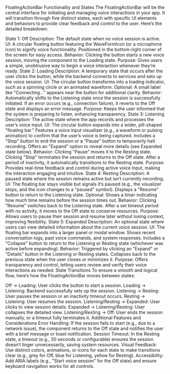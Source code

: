 FloatingActionBar Functionality and States
The FloatingActionBar will be the central interface for initiating and managing voice interactions in your app. It will transition through five distinct states, each with specific UI elements and behaviors to provide clear feedback and control to the user. Here’s the detailed breakdown:

State 1: Off
Description: The default state when no voice session is active.
UI:
A circular floating button featuring the WaveFormIcon (or a microphone icon) to signify voice functionality.
Positioned in the bottom-right corner of the screen for easy access.
Behavior:
Clicking the button starts a new voice session, moving the component to the Loading state.
Purpose: Gives users a simple, unobtrusive way to begin a voice interaction whenever they’re ready.
State 2: Loading
Description: A temporary state that occurs after the user clicks the button, while the backend connects to services and sets up the voice session.
UI:
The circular button transforms into a loading indicator, such as a spinning circle or an animated waveform.
Optional: A small label like "Connecting..." appears near the button for additional clarity.
Behavior:
Automatically shifts to the Listening state once the session is successfully initiated.
If an error occurs (e.g., connection failure), it reverts to the Off state and displays an error message.
Purpose: Keeps the user informed that the system is preparing to listen, enhancing transparency.
State 3: Listening
Description: The active state where the app records and processes the user’s voice input.
UI:
The circular button expands into a wider, pill-shaped "floating bar."
Features a voice input visualizer (e.g., a waveform or pulsing animation) to confirm that the user’s voice is being captured.
Includes a "Stop" button to end the session or a "Pause" button to temporarily halt recording.
Offers an "Expand" option to reveal more details (see Expanded state below).
Behavior:
Clicking "Pause" moves it to the Resting state.
Clicking "Stop" terminates the session and returns to the Off state.
After a period of inactivity, it automatically transitions to the Resting state.
Purpose: Provides real-time feedback and control during active voice input, making the interaction engaging and intuitive.
State 4: Resting
Description: A paused state where the session remains active but isn’t currently recording.
UI:
The floating bar stays visible but signals it’s paused (e.g., the visualizer stops, and the icon changes to a "paused" symbol).
Displays a "Resume" button to return to the Listening state.
Optional: Shows a timer indicating how much time remains before the session times out.
Behavior:
Clicking "Resume" switches back to the Listening state.
After a set timeout period with no activity, it moves to the Off state to conserve resources.
Purpose: Allows users to pause their session and resume later without losing context, improving flexibility.
State 5: Expanded
Description: An optional state where users can view detailed information about the current voice session.
UI:
The floating bar expands into a larger panel or modal window.
Shows recent conversation logs, past voice commands, and system responses.
Includes a "Collapse" button to return to the Listening or Resting state (whichever was active before expanding).
Behavior:
Triggered by clicking an "Expand" or "Details" button in the Listening or Resting states.
Collapses back to the previous state when the user closes or minimizes it.
Purpose: Offers transparency and control, letting users review and verify their voice interactions as needed.
State Transitions
To ensure a smooth and logical flow, here’s how the FloatingActionBar moves between states:

Off → Loading: User clicks the button to start a session.
Loading → Listening: Backend successfully sets up the session.
Listening → Resting: User pauses the session or an inactivity timeout occurs.
Resting → Listening: User resumes the session.
Listening/Resting → Expanded: User clicks to view session details.
Expanded → Listening/Resting: User collapses the detailed view.
Listening/Resting → Off: User ends the session manually, or a timeout fully terminates it.
Additional Features and Considerations
Error Handling: If the session fails to start (e.g., due to a network issue), the component returns to the Off state and notifies the user with a brief message or toast notification.
Session Timeout: In the Resting state, a timeout (e.g., 30 seconds or configurable) ensures the session doesn’t linger unnecessarily, saving system resources.
Visual Feedback: Use distinct colors, animations, or icons for each state to make transitions clear (e.g., grey for Off, blue for Listening, yellow for Resting).
Accessibility: Add ARIA labels (e.g., "Start voice session" for the Off state) and ensure keyboard navigation works for all controls.
